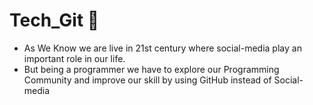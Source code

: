 # Tech_Git 🤖
- As We Know we are live in 21st century where social-media play an important role in our life.
- But being a programmer we have to explore our Programming Community and improve our skill by using GitHub instead of Social-media
